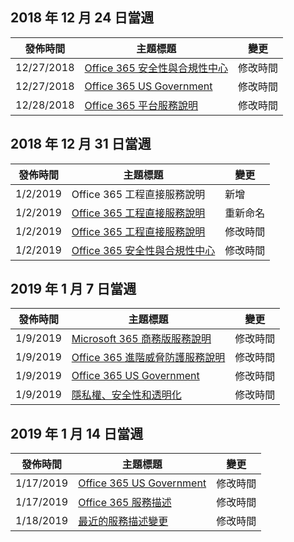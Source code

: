<!-- This file is generated automatically each week. Changes made to this file will be overwritten.-->




## <a name="week-of-december-24-2018"></a>2018 年 12 月 24 日當週


| 發佈時間 |主題標題 | 變更 |
|------|------------|--------|
| 12/27/2018 | [Office 365 安全性與合規性中心](/Office365/ServiceDescriptions/office-365-platform-service-description/office-365-securitycompliance-center) | 修改時間 |
| 12/27/2018 | [Office 365 US Government](/Office365/ServiceDescriptions/office-365-platform-service-description/office-365-us-government/office-365-us-government) | 修改時間 |
| 12/28/2018 | [Office 365 平台服務說明](/Office365/ServiceDescriptions/office-365-platform-service-description/office-365-platform-service-description) | 修改時間 |


## <a name="week-of-december-31-2018"></a>2018 年 12 月 31 日當週


| 發佈時間 |主題標題 | 變更 |
|------|------------|--------|
| 1/2/2019 | Office 365 工程直接服務說明 | 新增 |
| 1/2/2019 | [Office 365 工程直接服務說明](/Office365/ServiceDescriptions/office-365-engineering-direct-service-description) | 重新命名 |
| 1/2/2019 | [Office 365 工程直接服務說明](/Office365/ServiceDescriptions/office-365-engineering-direct-service-description) | 修改時間 |
| 1/2/2019 | [Office 365 安全性與合規性中心](/Office365/ServiceDescriptions/office-365-platform-service-description/office-365-securitycompliance-center) | 修改時間 |


## <a name="week-of-january-07-2019"></a>2019 年 1 月 7 日當週


| 發佈時間 |主題標題 | 變更 |
|------|------------|--------|
| 1/9/2019 | [Microsoft 365 商務版服務說明](/Office365/ServiceDescriptions/microsoft-365-business-service-description) | 修改時間 |
| 1/9/2019 | [Office 365 進階威脅防護服務說明](/Office365/ServiceDescriptions/office-365-advanced-threat-protection-service-description) | 修改時間 |
| 1/9/2019 | [Office 365 US Government](/Office365/ServiceDescriptions/office-365-platform-service-description/office-365-us-government/office-365-us-government) | 修改時間 |
| 1/9/2019 | [隱私權、安全性和透明化](/Office365/ServiceDescriptions/office-365-platform-service-description/privacy-security-and-transparency) | 修改時間 |


## <a name="week-of-january-14-2019"></a>2019 年 1 月 14 日當週


| 發佈時間 |主題標題 | 變更 |
|------|------------|--------|
| 1/17/2019 | [Office 365 US Government](/Office365/ServiceDescriptions/office-365-platform-service-description/office-365-us-government/office-365-us-government) | 修改時間 |
| 1/17/2019 | [Office 365 服務描述](/Office365/ServiceDescriptions/office-365-service-descriptions-technet-library) | 修改時間 |
| 1/18/2019 | [最近的服務描述變更](/Office365/ServiceDescriptions/recent-service-descriptions-changes) | 修改時間 |
